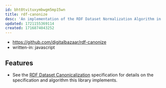 ```yaml
---
id: bht0tvituxymbwgm5mp15wn
title: rdf-canonize
desc: 'An implementation of the RDF Dataset Normalization Algorithm in JavaScript. '
updated: 1721155369114
created: 1716874043252
---
```


- https://github.com/digitalbazaar/rdf-canonize
- written-in: javascript

## Features

- See the [RDF Dataset Canonicalization](https://w3c.github.io/rdf-canon/spec/) specification for details on the specification and algorithm this library implements.